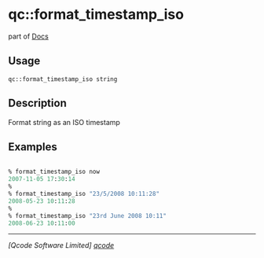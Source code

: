 qc::format_timestamp_iso
========================

part of [Docs](../index.md)

Usage
-----
`qc::format_timestamp_iso string`

Description
-----------
Format string as an ISO timestamp

Examples
--------
```tcl

% format_timestamp_iso now
2007-11-05 17:30:14
%
% format_timestamp_iso "23/5/2008 10:11:28"
2008-05-23 10:11:28
%
% format_timestamp_iso "23rd June 2008 10:11"
2008-06-23 10:11:00

```

----------------------------------
*[Qcode Software Limited] [qcode]*

[qcode]: http://www.qcode.co.uk "Qcode Software"